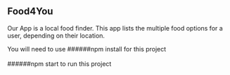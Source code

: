 

## Food4You
Our App is a local food finder.  This app lists the multiple food options for a user, depending on their location.

You will need  to use 
######npm install 
for this project </br> </br>
######npm start 
to run this project
